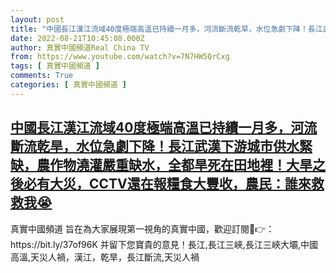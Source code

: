 ```yaml
---
layout: post
title: "中國長江漢江流域40度極端高溫已持續一月多，河流斷流乾旱，水位急劇下降！長江武漢下游城市供水緊缺，農作物澆灌嚴重缺水，全都旱死在田地裡！大旱之後必有大災，CCTV還在報糧食大豐收，農民：誰來救救我😭"
date: 2022-08-21T10:45:08.000Z
author: 真實中國頻道Real China TV
from: https://www.youtube.com/watch?v=7N7HW5QrCxg
tags: [ 真實中國頻道 ]
comments: True
categories: [ 真實中國頻道 ]
---
```

<!--1661078708000-->
[中國長江漢江流域40度極端高溫已持續一月多，河流斷流乾旱，水位急劇下降！長江武漢下游城市供水緊缺，農作物澆灌嚴重缺水，全都旱死在田地裡！大旱之後必有大災，CCTV還在報糧食大豐收，農民：誰來救救我😭](https://www.youtube.com/watch?v=7N7HW5QrCxg)
------

<div>
真實中國頻道 旨在為大家展現第一視角的真實中國，歡迎訂閱💖👉：https://bit.ly/37of96K  并留下您寶貴的意見！長江,長江三峽,長江三峽大壩,中國高溫,天災人禍，漢江，乾旱，長江斷流,天災人禍
</div>
